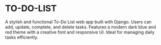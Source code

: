 # TO-DO-LIST
A stylish and functional To-Do List web app built with Django. Users can add, update, complete, and delete tasks. Features a modern dark blue and red theme with a creative font and responsive UI. Ideal for managing daily tasks efficiently.
